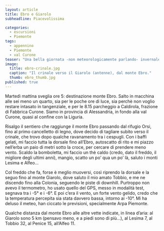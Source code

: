 ```yaml
---
layout: article
title: Ebro e Giarolo
subheadline: Piacevolissima

categories:
  - escursioni
  - Piemonte
tags: 
  - appennino
  - Piemonte
  - val Curone
teaser: "Una bella giornata -non meteorologicamente parlando- invernale sul crinale tra val Curone e val Borbera."
image: 
  title: ebro-crinale.jpg
  caption: "Il crinale verso il Giarolo (antenne), dal monte Ebro."
  thumb: ebro_thumb.jpg
published: true
---
```

Martedì mattina sveglia ore 5: destinazione monte Ebro. Salto in macchina alle sei meno un quarto, sia per le poche ore di luce, sia perchè non voglio restare intasato in tangenziale, e per le 8.15 parcheggio a Caldirola, frazione di Fabbrica Curone. Siamo in provincia di Alessandria, in fondo alla val Curone, quasi al confine con la Liguria.

Risalgo il sentiero che raggiunge il monte Ebro passando dal rifugio Orsi, fino al primo cancelletto di legno, dove decido di tagliare subito verso il crinale, che trovo dopo qualche ravanamento tra i cespugli.
Con i baffi gelati, mi faccio tutta la dorsale fino all’Ebro, autoscatto di rito e mi piazzo nell’erba un paio di metri sotto la croce, per cercare di prendere meno vento.
Scaldo la bomboletta, mi faccio un thè caldo (credo, dato il freddo, il migliore degli ultimi anni), mangio, scatto un po’ qua un po’ là, saluto i monti Lesima e Alfeo…

Col freddo che fa, forse è meglio muoversi, così riprendo la dorsale e la seguo fino al monte Giarolo, dove saluto il mio amato Tobbio, e me ne discendo fino alla Colonia, seguendo le piste di downhill.
Purtroppo non avevo il termometro, ho usato quello del GPS, messo in modalità test, segnava tra i -5° e i -6°. E poi c’era il vento, un forte vento gelido, credo che la temperatura percepita sia stata davvero bassa, intorno ai -10°.
Mi ha deluso il meteo, han ciccato le previsioni, specialmente Arpa Piemonte.

Qualche distanza dal monte Ebro alle altre vette indicate, in linea d’aria: al Giarolo sono 5 km (pensavo meno, e a piedi sono di più…), al Lesima 7, al Tobbio 32, al Penice 15, all’Alfeo 11.
